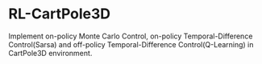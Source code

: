 # RL-CartPole3D
Implement on-policy Monte Carlo Control, on-policy Temporal-Difference Control(Sarsa) and off-policy Temporal-Difference Control(Q-Learning) in CartPole3D environment.
